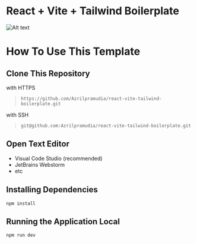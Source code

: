 # React + Vite + Tailwind Boilerplate
![Alt text](https://media2.dev.to/dynamic/image/width=1000,height=420,fit=cover,gravity=auto,format=auto/https%3A%2F%2Fdev-to-uploads.s3.amazonaws.com%2Fuploads%2Farticles%2Flh74iterot8teblx5ux1.png)

# How To Use This Template
## Clone This Repository
with HTTPS
>`https://github.com/Azrilpramudia/react-vite-tailwind-boilerplate.git`
>
with SSH
>`git@github.com:Azrilpramudia/react-vite-tailwind-boilerplate.git`

## Open Text Editor
- Visual Code Studio (recommended)
- JetBrains Webstorm
- etc
## Installing Dependencies
```npm install```
## Running the Application Local
```npm run dev```
